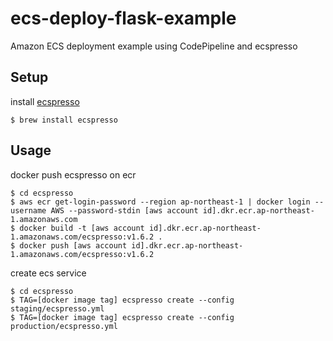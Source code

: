 # ecs-deploy-flask-example

Amazon ECS deployment example using CodePipeline and ecspresso

## Setup

install [ecspresso](https://github.com/kayac/ecspresso)
```
$ brew install ecspresso
```

## Usage

docker push ecspresso on ecr
```
$ cd ecspresso
$ aws ecr get-login-password --region ap-northeast-1 | docker login --username AWS --password-stdin [aws account id].dkr.ecr.ap-northeast-1.amazonaws.com
$ docker build -t [aws account id].dkr.ecr.ap-northeast-1.amazonaws.com/ecspresso:v1.6.2 .
$ docker push [aws account id].dkr.ecr.ap-northeast-1.amazonaws.com/ecspresso:v1.6.2
```

create ecs service
```
$ cd ecspresso
$ TAG=[docker image tag] ecspresso create --config staging/ecspresso.yml
$ TAG=[docker image tag] ecspresso create --config production/ecspresso.yml
```
